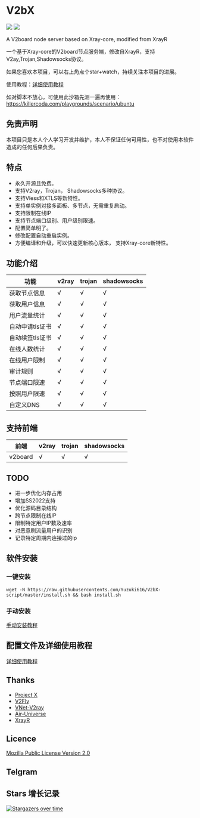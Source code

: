 # V2bX

[![](https://img.shields.io/badge/TgChat-@XrayR讨论-blue.svg)](https://t.me/XrayR_project)
[![](https://img.shields.io/badge/Channel-@XrayR通知-blue.svg)](https://t.me/XrayR_channel)

A V2board node server based on Xray-core, modified from XrayR

一个基于Xray-core的V2board节点服务端，修改自XrayR，支持V2ay,Trojan,Shadowsocks协议。

如果您喜欢本项目，可以右上角点个star+watch，持续关注本项目的进展。

使用教程：[详细使用教程](https://crackair.gitbook.io/xrayr-project/)

如对脚本不放心，可使用此沙箱先测一遍再使用：https://killercoda.com/playgrounds/scenario/ubuntu

## 免责声明

本项目只是本人个人学习开发并维护，本人不保证任何可用性，也不对使用本软件造成的任何后果负责。

## 特点

* 永久开源且免费。
* 支持V2ray，Trojan， Shadowsocks多种协议。
* 支持Vless和XTLS等新特性。
* 支持单实例对接多面板、多节点，无需重复启动。
* 支持限制在线IP
* 支持节点端口级别、用户级别限速。
* 配置简单明了。
* 修改配置自动重启实例。
* 方便编译和升级，可以快速更新核心版本， 支持Xray-core新特性。

## 功能介绍

| 功能            | v2ray | trojan | shadowsocks |
| --------------- | ----- | ------ | ----------- |
| 获取节点信息    | √     | √      | √           |
| 获取用户信息    | √     | √      | √           |
| 用户流量统计    | √     | √      | √           |
| 自动申请tls证书 | √     | √      | √           |
| 自动续签tls证书 | √     | √      | √           |
| 在线人数统计    | √     | √      | √           |
| 在线用户限制    | √     | √      | √           |
| 审计规则        | √     | √      | √           |
| 节点端口限速    | √     | √      | √           |
| 按照用户限速    | √     | √      | √           |
| 自定义DNS       | √     | √      | √           |

## 支持前端

| 前端                                                   | v2ray | trojan | shadowsocks                    |
| ------------------------------------------------------ | ----- | ------ | ------------------------------ |
| v2board                                                | √     | √      | √                              |

## TODO

* 进一步优化内存占用
* 增加SS2022支持
* 优化源码目录结构
* 跨节点限制在线IP
* 限制特定用户IP数及速率
* 对恶意刷流量用户的识别
* 记录特定周期内连接过的ip

## 软件安装

### 一键安装

```
wget -N https://raw.githubusercontents.com/Yuzuki616/V2bX-script/master/install.sh && bash install.sh
```

### 手动安装

[手动安装教程](https://crackair.gitbook.io/xrayr-project/xrayr-xia-zai-he-an-zhuang/install/manual)

## 配置文件及详细使用教程

[详细使用教程](https://crackair.gitbook.io/xrayr-project/)

## Thanks

* [Project X](https://github.com/XTLS/)
* [V2Fly](https://github.com/v2fly)
* [VNet-V2ray](https://github.com/ProxyPanel/VNet-V2ray)
* [Air-Universe](https://github.com/crossfw/Air-Universe)
* [XrayR](https://github.com/Misaka-blog/XrayR)

## Licence

[Mozilla Public License Version 2.0](https://github.com/XrayR-project/XrayR/blob/master/LICENSE)

## Telgram


## Stars 增长记录

[![Stargazers over time](https://starchart.cc/Yuzuki616/V2bX.svg)](https://starchart.cc/Yuzuki616/V2bX)

